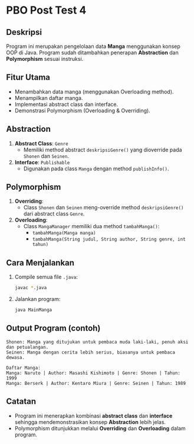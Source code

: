 # PBO Post Test 4

## Deskripsi
Program ini merupakan pengelolaan data **Manga** menggunakan konsep OOP di Java. Program sudah ditambahkan penerapan **Abstraction** dan **Polymorphism** sesuai instruksi.

## Fitur Utama
- Menambahkan data manga (menggunakan Overloading method).
- Menampilkan daftar manga.
- Implementasi abstract class dan interface.
- Demonstrasi Polymorphism (Overloading & Overriding).

## Abstraction
1. **Abstract Class**: `Genre`
   - Memiliki method abstract `deskripsiGenre()` yang dioverride pada `Shonen` dan `Seinen`.
2. **Interface**: `Publishable`
   - Digunakan pada class `Manga` dengan method `publishInfo()`.

## Polymorphism
1. **Overriding**:
   - Class `Shonen` dan `Seinen` meng-override method `deskripsiGenre()` dari abstract class `Genre`.
2. **Overloading**:
   - Class `MangaManager` memiliki dua method `tambahManga()`:
     - `tambahManga(Manga manga)`
     - `tambahManga(String judul, String author, String genre, int tahun)`

## Cara Menjalankan
1. Compile semua file `.java`:
   ```bash
   javac *.java
   ```
2. Jalankan program:
   ```bash
   java MainManga
   ```

## Output Program (contoh)
```
Shonen: Manga yang ditujukan untuk pembaca muda laki-laki, penuh aksi dan petualangan.
Seinen: Manga dengan cerita lebih serius, biasanya untuk pembaca dewasa.

Daftar Manga:
Manga: Naruto | Author: Masashi Kishimoto | Genre: Shonen | Tahun: 1999
Manga: Berserk | Author: Kentaro Miura | Genre: Seinen | Tahun: 1989
```

## Catatan
- Program ini menerapkan kombinasi **abstract class** dan **interface** sehingga mendemonstrasikan konsep **Abstraction** lebih jelas.
- Polymorphism ditunjukkan melalui **Overriding** dan **Overloading** dalam program.
